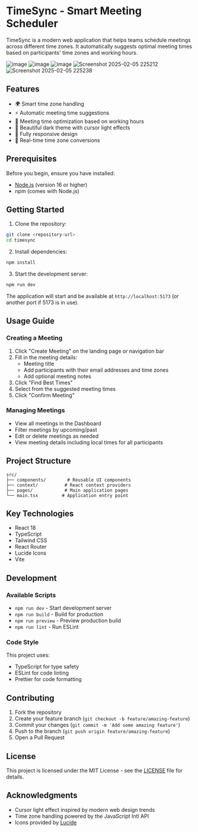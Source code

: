 # TimeSync - Smart Meeting Scheduler

TimeSync is a modern web application that helps teams schedule meetings across different time zones. It automatically suggests optimal meeting times based on participants' time zones and working hours.


![image](https://github.com/user-attachments/assets/7b5a2756-a3d1-4a61-bad3-dc2b86e5b856)
![image](https://github.com/user-attachments/assets/d4f435e8-172b-4bd9-bef4-f03ac0793a05)
![image](https://github.com/user-attachments/assets/6defcc8c-810a-4a44-9ba9-cc28c684ab92)
![Screenshot 2025-02-05 225212](https://github.com/user-attachments/assets/7977003f-fb15-4dca-98f7-b18e4b982f08)
![Screenshot 2025-02-05 225238](https://github.com/user-attachments/assets/54e1e2e3-18fc-4c8e-9882-acc8606a5bc7)

## Features

- 🌍 Smart time zone handling
- ⚡ Automatic meeting time suggestions
- 🎯 Meeting time optimization based on working hours
- 💫 Beautiful dark theme with cursor light effects
- 📱 Fully responsive design
- 🔄 Real-time time zone conversions

## Prerequisites

Before you begin, ensure you have installed:
- [Node.js](https://nodejs.org/) (version 16 or higher)
- npm (comes with Node.js)

## Getting Started

1. Clone the repository:
```bash
git clone <repository-url>
cd timesync
```

2. Install dependencies:
```bash
npm install
```

3. Start the development server:
```bash
npm run dev
```

The application will start and be available at `http://localhost:5173` (or another port if 5173 is in use).

## Usage Guide

### Creating a Meeting

1. Click "Create Meeting" on the landing page or navigation bar
2. Fill in the meeting details:
   - Meeting title
   - Add participants with their email addresses and time zones
   - Add optional meeting notes
3. Click "Find Best Times"
4. Select from the suggested meeting times
5. Click "Confirm Meeting"

### Managing Meetings

- View all meetings in the Dashboard
- Filter meetings by upcoming/past
- Edit or delete meetings as needed
- View meeting details including local times for all participants

## Project Structure

```
src/
├── components/        # Reusable UI components
├── context/          # React context providers
├── pages/            # Main application pages
└── main.tsx         # Application entry point
```

## Key Technologies

- React 18
- TypeScript
- Tailwind CSS
- React Router
- Lucide Icons
- Vite

## Development

### Available Scripts

- `npm run dev` - Start development server
- `npm run build` - Build for production
- `npm run preview` - Preview production build
- `npm run lint` - Run ESLint

### Code Style

This project uses:
- TypeScript for type safety
- ESLint for code linting
- Prettier for code formatting

## Contributing

1. Fork the repository
2. Create your feature branch (`git checkout -b feature/amazing-feature`)
3. Commit your changes (`git commit -m 'Add some amazing feature'`)
4. Push to the branch (`git push origin feature/amazing-feature`)
5. Open a Pull Request

## License

This project is licensed under the MIT License - see the [LICENSE](LICENSE) file for details.

## Acknowledgments

- Cursor light effect inspired by modern web design trends
- Time zone handling powered by the JavaScript Intl API
- Icons provided by [Lucide](https://lucide.dev/)
